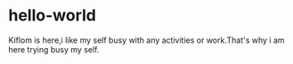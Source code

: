 # hello-world

Kiflom is here,i like my self busy with any activities or work.That's why i am here trying busy my self.
